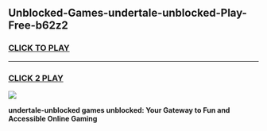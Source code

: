 
## Unblocked-Games-undertale-unblocked-Play-Free-b62z2
<h3>
<a href="https://premium76.site?title=undertale-unblocked&ref=15A">CLICK TO PLAY</a></h3>
<hr>

<h3>
<a href="https://premium76.site?title=undertale-unblocked&ref=15A">CLICK 2 PLAY</a>
  
</h3>

<a href="https://premium76.site?title=undertale-unblocked&ref=15A"><img src="https://clearcache.store/games.png"></a>


**undertale-unblocked games unblocked: Your Gateway to Fun and Accessible Online Gaming**
